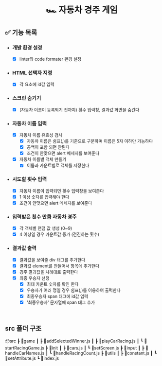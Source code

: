 <h1 align="middle">🏎 자동차 경주 게임</h1>

## ✅ 기능 목록

- ### 개발 환경 설정
  - [x] linter와 code formater 환경 설정
- ### HTML 선택자 지정
  - [x] 각 요소에 id값 입력
- ### 스크린 숨기기
  - [x] (자동차 이름이 등록되기 전까지) 횟수 입력창, 결과값 화면을 숨긴다
- ### 자동차 이름 입력
  - [x] 자동차 이름 유효성 검사
    - [x] 자동차 이름은 쉼표(,)를 기준으로 구분하며 이름은 5자 이하만 가능하다
    - [x] 공백이 포함 되면 안된다
    - [x] 조건이 안맞으면 alert 메세지를 보여준다
  - [x] 자동차 이름별 객체 만들기
    - [x] 이름과 카운트별로 객체를 저장한다
- ### 시도할 횟수 입력
  - [x] 자동차 이름이 입력되면 횟수 입력창을 보여준다
  - [x] 1 이상 숫자를 입력해야 한다
  - [x] 조건이 안맞으면 alert 메세지를 보여준다
- ### 입력받은 횟수 만큼 자동차 경주
  - [x] 각 객체별 랜덤 값 생성 (0~9)
  - [x] 4 이상일 경우 카운트값 증가 (전진하는 횟수)
- ### 결과값 출력
  - [x] 결과값을 보여줄 div 태그를 추가한다
  - [x] 결과값 element를 만들어서 항목에 추가한다
  - [x] 경주 결과값을 차례대로 출력한다
  - [x] 최종 우승자 선정
    - [x] 최대 카운트 숫자를 확인 한다
    - [x] 우승자가 여러 명일 경우 쉼표(,)를 이용하여 출력한다
    - [x] 최종우승자 span 태그에 id값 입력
    - [x] '최종우승자' 문자열에 span 태그 추가

<br>

## src 폴더 구조

📦src
┣ 📂game
┃ ┣ 📜addSelectedWinner.js
┃ ┣ 📜playCarRacing.js
┃ ┗ 📜startRacingGame.js
┣ 📂init
┃ ┣ 📜cars.js
┃ ┗ 📜setScreen.js
┣ 📂input
┃ ┣ 📜handleCarNames.js
┃ ┗ 📜handleRacingCount.js
┣ 📂utils
┃ ┣ 📜constant.js
┃ ┗ 📜setAttribute.js
┗ 📜index.js
